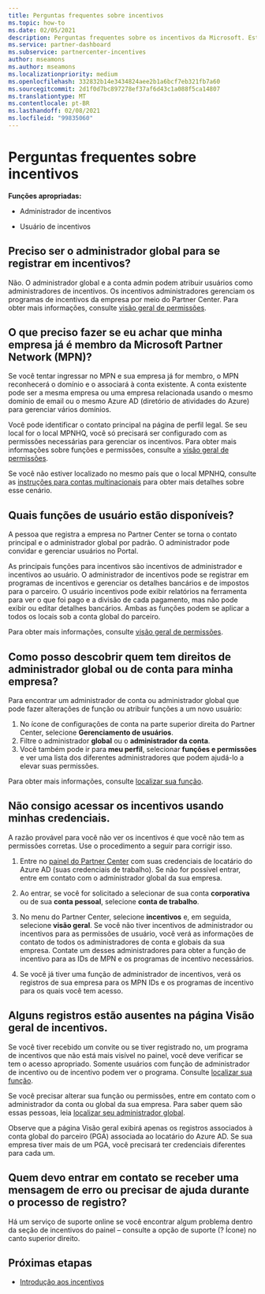 ```yaml
---
title: Perguntas frequentes sobre incentivos
ms.topic: how-to
ms.date: 02/05/2021
description: Perguntas frequentes sobre os incentivos da Microsoft. Este artigo inclui perguntas sobre funções de usuário, como registrar ou o que fazer sobre mensagens de erro.
ms.service: partner-dashboard
ms.subservice: partnercenter-incentives
author: mseamons
ms.author: mseamons
ms.localizationpriority: medium
ms.openlocfilehash: 332832b14e3434824aee2b1a6bcf7eb321fb7a60
ms.sourcegitcommit: 2d1f0d7bc897278ef37af6d43c1a088f5ca14807
ms.translationtype: MT
ms.contentlocale: pt-BR
ms.lasthandoff: 02/08/2021
ms.locfileid: "99835060"
---
```

# <a name="frequently-asked-questions-on-incentives"></a>Perguntas frequentes sobre incentivos

**Funções apropriadas:**

- Administrador de incentivos

- Usuário de incentivos

## <a name="do-i-need-to-be-the-global-admin-to-enroll-in-incentives"></a>Preciso ser o administrador global para se registrar em incentivos?

Não. O administrador global e a conta admin podem atribuir usuários como administradores de incentivos. Os incentivos administradores gerenciam os programas de incentivos da empresa por meio do Partner Center. Para obter mais informações, consulte [visão geral de permissões](permissions-overview.md).

## <a name="what-do-i-need-to-do-if-i-find-my-company-is-already-a-member-of-the-microsoft-partner-network-mpn"></a>O que preciso fazer se eu achar que minha empresa já é membro da Microsoft Partner Network (MPN)?

Se você tentar ingressar no MPN e sua empresa já for membro, o MPN reconhecerá o domínio e o associará à conta existente. A conta existente pode ser a mesma empresa ou uma empresa relacionada usando o mesmo domínio de email ou o mesmo Azure AD (diretório de atividades do Azure) para gerenciar vários domínios.

Você pode identificar o contato principal na página de perfil legal. Se seu local for o local MPNHQ, você só precisará ser configurado com as permissões necessárias para gerenciar os incentivos. Para obter mais informações sobre funções e permissões, consulte a [visão geral de permissões](permissions-overview.md).

Se você não estiver localizado no mesmo país que o local MPNHQ, consulte as [instruções para contas multinacionais](https://support.microsoft.com/help/4515619/special-considerations-for-multi-national-partners-joining-the-microso) para obter mais detalhes sobre esse cenário.

## <a name="what-user-roles-are-available"></a>Quais funções de usuário estão disponíveis?

A pessoa que registra a empresa no Partner Center se torna o contato principal e o administrador global por padrão. O administrador pode convidar e gerenciar usuários no Portal.

As principais funções para incentivos são incentivos de administrador e incentivos ao usuário. O administrador de incentivos pode se registrar em programas de incentivos e gerenciar os detalhes bancários e de impostos para o parceiro. O usuário incentivos pode exibir relatórios na ferramenta para ver o que foi pago e a divisão de cada pagamento, mas não pode exibir ou editar detalhes bancários. Ambas as funções podem se aplicar a todos os locais sob a conta global do parceiro.

Para obter mais informações, consulte [visão geral de permissões](permissions-overview.md).

## <a name="how-can-i-find-out-who-has-global-or-account-admin-rights-for-my-company"></a>Como posso descobrir quem tem direitos de administrador global ou de conta para minha empresa?

Para encontrar um administrador de conta ou administrador global que pode fazer alterações de função ou atribuir funções a um novo usuário:

1. No ícone de configurações de conta na parte superior direita do Partner Center, selecione **Gerenciamento de usuários**.
2. Filtre o administrador **global** ou o **administrador da conta**.
3. Você também pode ir para **meu perfil**, selecionar **funções e permissões** e ver uma lista dos diferentes administradores que podem ajudá-lo a elevar suas permissões.
 
Para obter mais informações, consulte [localizar sua função](find-your-role.md).  

## <a name="i-cant-access-incentives-using-my-credentials"></a>Não consigo acessar os incentivos usando minhas credenciais.

A razão provável para você não ver os incentivos é que você não tem as permissões corretas. Use o procedimento a seguir para corrigir isso.

1. Entre no [painel do Partner Center](https://partner.microsoft.com/dashboard/) com suas credenciais de locatário do Azure AD (suas credenciais de trabalho). Se não for possível entrar, entre em contato com o administrador global da sua empresa.

2. Ao entrar, se você for solicitado a selecionar de sua conta **corporativa** ou de sua **conta pessoal**, selecione **conta de trabalho**.

3. No menu do Partner Center, selecione **incentivos** e, em seguida, selecione **visão geral**. Se você não tiver incentivos de administrador ou incentivos para as permissões de usuário, você verá as informações de contato de todos os administradores de conta e globais da sua empresa. Contate um desses administradores para obter a função de incentivo para as IDs de MPN e os programas de incentivo necessários.

4. Se você já tiver uma função de administrador de incentivos, verá os registros de sua empresa para os MPN IDs e os programas de incentivo para os quais você tem acesso.

## <a name="some-enrollments-are-missing-from-the-incentives-overview-page"></a>Alguns registros estão ausentes na página Visão geral de incentivos.

Se você tiver recebido um convite ou se tiver registrado no, um programa de incentivos que não está mais visível no painel, você deve verificar se tem o acesso apropriado. Somente usuários com função de administrador de incentivo ou de incentivo podem ver o programa. Consulte [localizar sua função](https://docs.microsoft.com/partner-center/find-your-role).

Se você precisar alterar sua função ou permissões, entre em contato com o administrador da conta ou global da sua empresa. Para saber quem são essas pessoas, leia [localizar seu administrador global](https://docs.microsoft.com/partner-center/find-your-role#find-your-global-admin).

Observe que a página Visão geral exibirá apenas os registros associados à conta global do parceiro (PGA) associada ao locatário do Azure AD. Se sua empresa tiver mais de um PGA, você precisará ter credenciais diferentes para cada um.

## <a name="who-should-i-contact-if-i-get-an-error-message-or-need-help-during-the-enrollment-process"></a>Quem devo entrar em contato se receber uma mensagem de erro ou precisar de ajuda durante o processo de registro?

Há um serviço de suporte online se você encontrar algum problema dentro da seção de incentivos do painel – consulte a opção de suporte (? Ícone) no canto superior direito.

## <a name="next-steps"></a>Próximas etapas

- [Introdução aos incentivos](incentives-get-started-intro.md)
